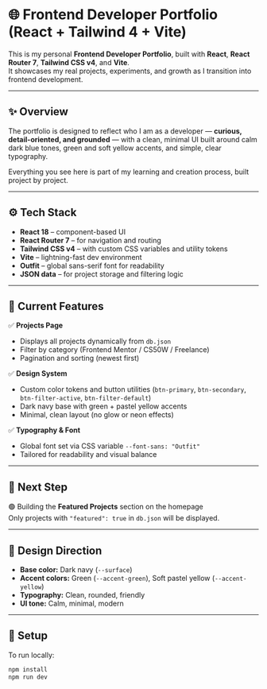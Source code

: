 # 🌐 Frontend Developer Portfolio (React + Tailwind 4 + Vite)

This is my personal **Frontend Developer Portfolio**, built with **React**, **React Router 7**, **Tailwind CSS v4**, and **Vite**.  
It showcases my real projects, experiments, and growth as I transition into frontend development.

---

## ✨ Overview

The portfolio is designed to reflect who I am as a developer — **curious, detail-oriented, and grounded** — with a clean, minimal UI built around calm dark blue tones, green and soft yellow accents, and simple, clear typography.

Everything you see here is part of my learning and creation process, built project by project.

---

## ⚙️ Tech Stack

- **React 18** – component-based UI  
- **React Router 7** – for navigation and routing  
- **Tailwind CSS v4** – with custom CSS variables and utility tokens  
- **Vite** – lightning-fast dev environment  
- **Outfit** – global sans-serif font for readability  
- **JSON data** – for project storage and filtering logic

---

## 🧭 Current Features

✅ **Projects Page**  
- Displays all projects dynamically from `db.json`  
- Filter by category (Frontend Mentor / CS50W / Freelance)  
- Pagination and sorting (newest first)

✅ **Design System**  
- Custom color tokens and button utilities (`btn-primary`, `btn-secondary`, `btn-filter-active`, `btn-filter-default`)  
- Dark navy base with green + pastel yellow accents  
- Minimal, clean layout (no glow or neon effects)  

✅ **Typography & Font**  
- Global font set via CSS variable `--font-sans: "Outfit"`  
- Tailored for readability and visual balance

---

## 🚧 Next Step

🟢 Building the **Featured Projects** section on the homepage  
Only projects with `"featured": true` in `db.json` will be displayed.


---

## 🎨 Design Direction

- **Base color:** Dark navy (`--surface`)
- **Accent colors:** Green (`--accent-green`), Soft pastel yellow (`--accent-yellow`)
- **Typography:** Clean, rounded, friendly  
- **UI tone:** Calm, minimal, modern


---

## 🚀 Setup

To run locally:

```bash
npm install
npm run dev


